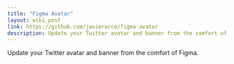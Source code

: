 ```yaml
---
title: "Figma Avatar"
layout: wiki_post
link: https://github.com/javierarce/figma-avatar
description: Update your Twitter avatar and banner from the comfort of Figma.
---
```

Update your Twitter avatar and banner from the comfort of Figma.
